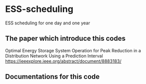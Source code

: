 # ESS-scheduling
ESS scheduling for one day and one year

## The paper which introduce this codes
Optimal Energy Storage System Operation for Peak Reduction in a Distribution Network Using a Prediction Interval
https://ieeexplore.ieee.org/abstract/document/8883183/

## Documentations for this code
